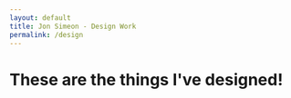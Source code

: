 ```yaml
---
layout: default
title: Jon Simeon - Design Work
permalink: /design
---
```


# These are the things I've designed!